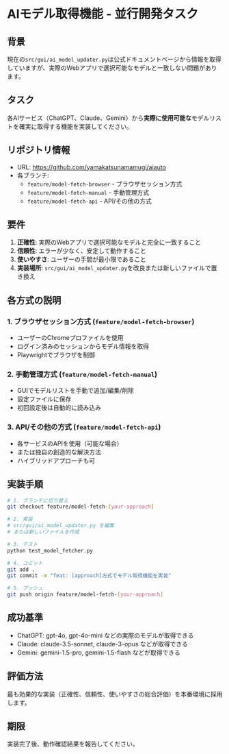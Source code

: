 # AIモデル取得機能 - 並行開発タスク

## 背景
現在の`src/gui/ai_model_updater.py`は公式ドキュメントページから情報を取得していますが、実際のWebアプリで選択可能なモデルと一致しない問題があります。

## タスク
各AIサービス（ChatGPT、Claude、Gemini）から**実際に使用可能な**モデルリストを確実に取得する機能を実装してください。

## リポジトリ情報
- URL: https://github.com/yamakatsunamamugi/aiauto
- 各ブランチ:
  - `feature/model-fetch-browser` - ブラウザセッション方式
  - `feature/model-fetch-manual` - 手動管理方式
  - `feature/model-fetch-api` - API/その他の方式

## 要件
1. **正確性**: 実際のWebアプリで選択可能なモデルと完全に一致すること
2. **信頼性**: エラーが少なく、安定して動作すること
3. **使いやすさ**: ユーザーの手間が最小限であること
4. **実装場所**: `src/gui/ai_model_updater.py`を改良または新しいファイルで置き換え

## 各方式の説明

### 1. ブラウザセッション方式 (`feature/model-fetch-browser`)
- ユーザーのChromeプロファイルを使用
- ログイン済みのセッションからモデル情報を取得
- Playwrightでブラウザを制御

### 2. 手動管理方式 (`feature/model-fetch-manual`)
- GUIでモデルリストを手動で追加/編集/削除
- 設定ファイルに保存
- 初回設定後は自動的に読み込み

### 3. API/その他の方式 (`feature/model-fetch-api`)
- 各サービスのAPIを使用（可能な場合）
- または独自の創造的な解決方法
- ハイブリッドアプローチも可

## 実装手順
```bash
# 1. ブランチに切り替え
git checkout feature/model-fetch-[your-approach]

# 2. 実装
# src/gui/ai_model_updater.py を編集
# または新しいファイルを作成

# 3. テスト
python test_model_fetcher.py

# 4. コミット
git add .
git commit -m "feat: [approach]方式でモデル取得機能を実装"

# 5. プッシュ
git push origin feature/model-fetch-[your-approach]
```

## 成功基準
- ChatGPT: gpt-4o, gpt-4o-mini などの実際のモデルが取得できる
- Claude: claude-3.5-sonnet, claude-3-opus などが取得できる
- Gemini: gemini-1.5-pro, gemini-1.5-flash などが取得できる

## 評価方法
最も効果的な実装（正確性、信頼性、使いやすさの総合評価）を本番環境に採用します。

## 期限
実装完了後、動作確認結果を報告してください。